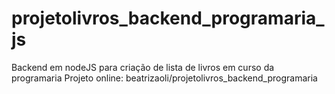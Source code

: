 # projetolivros_backend_programaria_js
Backend em nodeJS para criação de lista de livros em curso da programaria
Projeto online: beatrizaoli/projetolivros_backend_programaria 
